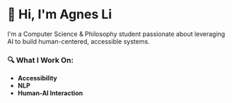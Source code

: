 
# 👋 Hi, I'm Agnes Li

I'm a Computer Science & Philosophy student passionate about leveraging AI to build human-centered, accessible systems.

### 🔍 What I Work On:
- **Accessibility**
- **NLP**
- **Human-AI Interaction**

